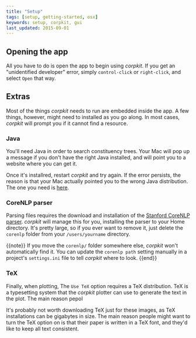 ```yaml
---
title: "Setup"
tags: [setup, getting-started, osx]
keywords: setup, corpkit, gui
last_updated: 2015-09-01
---
```


## Opening the app

All you have to do is open the app to begin using *corpkit*. If you get an "unidentified developer" error, simply `control-click` or `right-click`, and select `Open` that way. 

## Extras

Most of the things *corpkit* needs to run are embedded inside the app. A few things, however, might need to installed as you go along. In most cases, *corpkit* will prompt you if it cannot find a resource.

### Java

You'll need Java in order to search constituency trees. Your Mac will pop up a message if you don't have the right Java installed, and will point you to a website where you can get it.

Once it's installred, restart *corpkit* and try again. If the error persists, the reason is that your Mac actually pointed you to the wrong Java distribution. The one you need is [here](https://support.apple.com/downloads/DL1572/en_US/javaforosx.dmg). 

### CoreNLP parser

Parsing files requires the download and installation of the [Stanford CoreNLP parser](http://nlp.stanford.edu/software/corenlp.shtml). *corpkit* will manage this for you, installing the parser to your Home directory. It's pretty large, so if you ever want to remove it, just delete the `corenlp` folder from your `/users/yourname` directory.

{{note}} If you move the `corenlp/` folder somewhere else, *corpkit* won't automatically find it. You can update the `corenlp path` setting manually in a project's `settings.ini` file to tell *corpkit* where to look. {{end}}

### TeX

Finally, when plotting, The `Use TeX` option requires a TeX distribution. TeX is a typesetting system that the *corpkit* plotter can use to generate the text in the plot. The main reason pepol

It's probably not worth downloading TeX just for these images, as TeX installations can be gigabytes in size. The main reason people might want to turn the TeX option on is that their paper is written in a TeX font, and they'd like to keep all text consistent.
